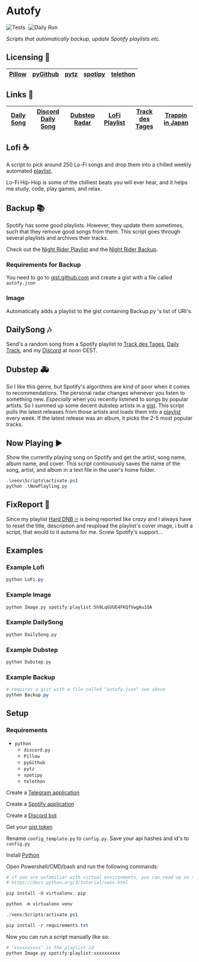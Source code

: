 # Autofy

<img src="https://github.com/raiden-e/autofy/workflows/Tests/badge.svg" alt="Tests"/> <img src="https://github.com/raiden-e/autofy/workflows/Daily%20Run/badge.svg" alt="Daily Run" style="padding-left: 5px" />

_Scripts that automatically backup, update Spotify playlists etc._

## Licensing 🔑

| [Pillow][1] | [pyGithub][2] | [pytz][3] | [spotipy][4] | [telethon][5] |
| ----------- | ------------- | --------- | ------------ | ------------- |

[1]: https://github.com/python-pillow/Pillow/blob/master/LICENSE
[2]: https://github.com/PyGithub/PyGithub/blob/master/COPYING
[3]: https://github.com/stub42/pytz/blob/master/LICENSE.txt
[4]: https://github.com/plamere/spotipy/blob/master/LICENSE.md
[5]: https://github.com/LonamiWebs/Telethon/blob/master/LICENSE

## Links 📎

| [Daily Song][6] | [Discord Daily Song][7] | [Dubstep Radar][8] | [LoFi Playlist][9] | [Track des Tages][10] | [Trappin in Japan][11] |
| --------------- | ----------------------- | ------------------ | ------------------ | --------------------- | ---------------------- |

[6]: http://t.me/Daily_Track
[7]: https://discord.gg/wDaVDtx
[8]: https://open.spotify.com/playlist/6XnpwiV7hkEUMh4UsMapm2
[9]: https://open.spotify.com/playlist/5h9LqGUUE4FKQfVwgAu1OA
[10]: http://t.me/TrackDesTages
[11]: https://open.spotify.com/playlist/6Cu6fL6djm63Em0i93IRUW

## Lofi ☕

A script to pick around 250 Lo-Fi songs and drop them into a chilled weekly automated [playlist](https://open.spotify.com/playlist/5h9LqGUUE4FKQfVwgAu1OA).

Lo-Fi Hip-Hop is some of the chilliest beats you will ever hear, and it helps me study, code, play games, and relax.

## Backup 📚

Spotify has some good playlists. However, they update them sometimes, such that they remove good songs from them.
This script goes through several playlists and archives their tracks.

Check out the [Night Rider Playlist](https://open.spotify.com/playlist/37i9dQZF1DX6GJXiuZRisr) and the [Night Rider Backup](https://open.spotify.com/playlist/5p0qHPgujEMFGSRms689v8).

### Requirements for Backup

You need to go to [gist.github.com](https://gist.github.com) and create a gist with a file called `autofy.json`

### Image

Automatically adds a playlist to the gist containing Backup.py 's list of URI's.

## DailySong 🎶

Send's a random song from a Spotify playlist to
[Track des Tages](t.me/TrackDesTages),
[Daily Track](t.me/Daily_Track),
and my
[Discord](https://discord.gg/wDaVDtx)
at noon CEST.

## Dubstep 🚑

So I like this genre, but Spotify's algorithms are kind of poor when it comes to recommendations.
The personal radar changes whenever you listen to something new. _Especially_ when you recently listened to songs by popular artists.
So I summed up some decent dubstep artists in a [gist](https://gist.github.com).
This script pulls the latest releases from those artists and loads them into a [playlist](https://open.spotify.com/playlist/6XnpwiV7hkEUMh4UsMapm2) every week.
If the latest release was an album, it picks the 2-5 most popular tracks.

## Now Playing ▶

Show the currently playing song on Spotify and get the artist, song name, album name, and cover.
This script continuously  saves the name of the song, artist, and album in a text file in the user's home folder.

```powershell
.\venv\Scripts\activate.ps1
python .\NowPlayling.py
```

## FixReport 🔧

Since my playlist [Hard DNB 🔥](https://open.spotify.com/playlist/57VYcWAMIc97Ig41vPpev6) is being reported like _crazy_ and I always have to reset the title, description and reupload the playlist's cover image, i built a script, that would to it automa for me. Screw Spotify's support...

## Examples

### Example Lofi

```powershell
python LoFi.py
```

### Example Image

```powershell
python Image.py spotify:playlist:5h9LqGUUE4FKQfVwgAu1OA
```

### Example DailySong

```powershell
python DailySong.py
```

### Example Dubstep

```powershell
python Dubstep.py
```

### Example Backup

```powershell
# requires a gist with a file called "autofy.json" see above
python Backup.py
```

## Setup

### Requirements

- `python`
  - `discord.py`
  - `Pillow`
  - `pyGithub`
  - `pytz`
  - `spotipy`
  - `telethon`

Create a [Telegram application](https://my.telegram.org/)

Create a [Spotify application](https://developer.spotify.com/dashboard/)

Create a [Discord bot](https://discord.com/developers)

Get your [gist token](https://github.com/settings/tokens/new)

Rename `config_template.py` to `config.py`.
Save your api hashes and id's to `config.py`

Install [Python](https://www.python.org/downloads)

Open Powershell/CMD/bash and run the following commands:

```powershell
# if you are unfamiliar with virtual environments, you can read up on them here:
# https://docs.python.org/3/tutorial/venv.html

pip install -U virtualenv, pip

python -m virtualenv venv

./venv/Scripts/activate.ps1

pip install -r requirements.txt
```

Now you can run a script manually like so:

```powershell
# 'xxxxxxxxxx' is the playlist id
python Image.py spotify:playlist:xxxxxxxxxx
```
